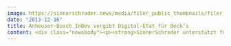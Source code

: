 ```yaml
---
image: https://sinnerschrader.news/media/filer_public_thumbnails/filer_public/c2/70/c2704773-d673-42b4-8015-c7c85cf817c2/becks_720450.jpg__480x288_q85_crop_subsampling-2_upscale.jpg
date: "2013-12-16"
title: Anheuser-Busch InBev vergibt Digital-Etat für Beck’s
content: <div class="newsbody"><p><strong>SinnerSchrader unterstützt führende Biermarke ab dem 1.1.2014<br/></strong></p><p>Anheuser-Busch InBev hat sich für die Kommunikation seiner Marke Beck’s im Bereich Digital in Deutschland einen neuen Partner an die Seite geholt. SinnerSchrader, Hamburg, setzte sich im Pitch klar durch. Der Aufgabenbereich umfasst den digitalen Markenauftritt von Beck’s, die Betreuung aller digitalen Kanäle und die digitale Aktivierung von Markenkampagnen. Erste Arbeiten sollen im Frühjahr 2014 online gehen, ein wesentliches Ziel dabei ist die Steigerung des Fan-Engagements. „Beck’s ist laut Markenmonitor Bier die beliebteste Biermarke Deutschlands. Wir haben uns trotz der hervorragenden Entwicklung der Markenwerte entschlossen einen nächsten Schritt zu machen, um die Marke progressiv weiterzuentwickeln.“</p><p>Nils Wollny, Geschäftsführer Strategie bei SinnerSchrader&#58; „Der Gewinn von Beck’s ist ein Jahresauftakt, wie wir uns keinen besseren wünschen können. Wir sind stolz darauf, ab sofort eine der deutschen Weltmarken betreuen zu dürfen und sie gemeinsam mit dem Kunden in den nächsten Jahren kommunikativ weiterzuentwickeln."</p><p>Seit 2007 hatte Coma den Beck’s-Auftritt im Digitalbereich betreut. Für die gute Zusammenarbeit dankt das Unternehmen der Münchener Agentur. Coma wird Anheuser-Busch InBev weiterhin für die Marken Franziskaner und Hasseröder unterstützen. </p><p><strong>Über Beck`s&#58;<br/></strong>Beck’s ist neben Stella Artois, Corona und Budweiser eine der vier globalen Marken des Brauereikonzerns Anheuser-Busch InBev, der in Bremen seinen Hauptsitz für Deutschland, Österreich, Italien und die Schweiz hat. In über 80 Ländern auf fünf Kontinenten ist Beck’s erhältlich. Rund 3.000 Flaschen Beck’s werden weltweit jede Minute getrunken. </p></div>
---
```


